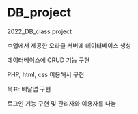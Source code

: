 # DB_project

2022_DB_class project

수업에서 제공한 오라클 서버에 데이터베이스 생성

데이터베이스에 CRUD 기능 구현

PHP, html, css 이용해서 구현

목표: 배달앱 구현 



로그인 기능 구현 및 관리자와 이용자를 나눔
